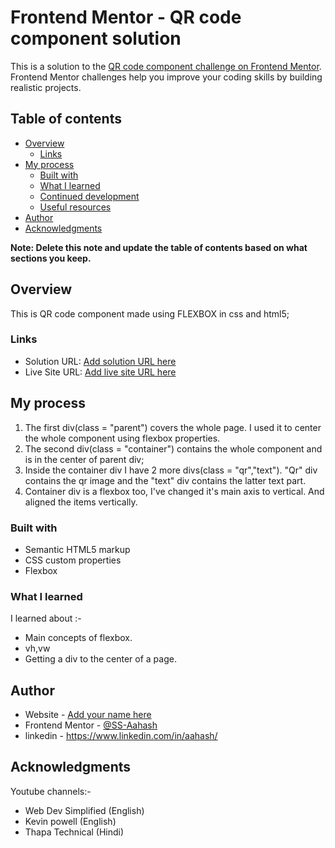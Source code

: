 # Frontend Mentor - QR code component solution

This is a solution to the [QR code component challenge on Frontend Mentor](https://www.frontendmentor.io/challenges/qr-code-component-iux_sIO_H). Frontend Mentor challenges help you improve your coding skills by building realistic projects. 

## Table of contents

- [Overview](#overview)
  - [Links](#links)
- [My process](#my-process)
  - [Built with](#built-with)
  - [What I learned](#what-i-learned)
  - [Continued development](#continued-development)
  - [Useful resources](#useful-resources)
- [Author](#author)
- [Acknowledgments](#acknowledgments)

**Note: Delete this note and update the table of contents based on what sections you keep.**

## Overview
This is QR code component made using FLEXBOX in css and html5;

### Links

- Solution URL: [Add solution URL here](https://your-solution-url.com)
- Live Site URL: [Add live site URL here](https://your-live-site-url.com)

## My process
1. The first div(class = "parent") covers the whole page. I used it to center the whole    component using flexbox properties.
2. The second div(class = "container") contains the whole component and is in the center of parent div;
3. Inside the container div I have 2 more divs(class = "qr","text"). "Qr" div contains the qr image and the "text" div contains the latter text part.
4. Container div is a flexbox too, I've changed it's main axis to vertical. And aligned the items vertically.

### Built with

- Semantic HTML5 markup
- CSS custom properties
- Flexbox

### What I learned

I learned about :- 
- Main concepts of flexbox.
- vh,vw
- Getting a div to the center of a page.

## Author

- Website - [Add your name here](https://www.your-site.com)
- Frontend Mentor - [@SS-Aahash](https://www.frontendmentor.io/profile/SS-Aahash)
- linkedin - https://www.linkedin.com/in/aahash/

## Acknowledgments

Youtube channels:-
- Web Dev Simplified (English)
- Kevin powell (English)
- Thapa Technical (Hindi)